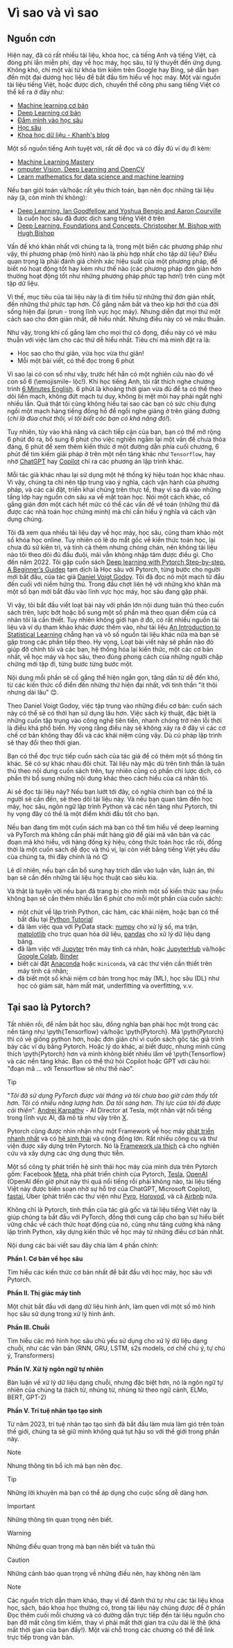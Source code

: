 # Vì sao và vì sao
## Nguồn cơn
Hiện nay, đã có rất nhiều tài liệu, khóa học, cả tiếng Anh và tiếng Việt, cả đóng phí lẫn miễn phí, dạy về học máy, học sâu, từ lý thuyết đến ứng dụng. Không khó, chỉ một vài từ khóa tìm kiếm trên Google hay Bing, sẽ dẫn bạn đến một đại dương học liệu để bắt đầu tìm hiểu về học máy.
Một vài nguồn tài liệu tiếng Việt, hoặc được dịch, chuyển thể công phu sang tiếng Việt có thể kể ra ở đây như:
* [Machine learning cơ bản](https://machinelearningcoban.com/)
* [Deep Learning cơ bản](https://nttuan8.com/)
* [Đắm mình vào học sâu](https://d2l.aivivn.com/)
* [Học sâu](https://dlbookvn.gitlab.io/)
* [Khoa học dữ liệu - Khanh's blog](https://phamdinhkhanh.github.io/content)

Một số nguồn tiếng Anh tuyệt vời, rất dễ đọc và có đầy đủ ví dụ đi kèm:
* [Machine Learning Mastery](https://machinelearningmastery.com/)
* [omputer Vision, Deep Learning and OpenCV](https://pyimagesearch.com/)
* [Learn mathematics for data science and machine learning](https://hadrienj.github.io/)

Nếu bạn giỏi toán và/hoặc rất yêu thích toán, bạn nên đọc những tài liệu này (à, còn mình thì không):
* [Deep Learning. Ian Goodfellow and Yoshua Bengio and Aaron Courville](https://www.deeplearningbook.org/) là cuốn học sâu đã được dịch sang tiếng Việt ở trên
* [Deep Learning. Foundations and Concepts. Christopher M. Bishop with Hugh Bishop](https://www.bishopbook.com/?fbclid=IwAR0y0v_loLNRonRCR1o6oDKKfy5bVmjKS9ocPpMr7AiZKWE2bywqhuSCVtg)

Vấn đề khó khăn nhất với chúng ta là, trong một biển các phương pháp như vậy, thì phương pháp (mô hình) nào là phù hợp nhất cho tập dữ liệu? Điều quan trọng là phải đánh giá chính xác hiệu suất của một phương pháp, để biết nó hoạt động tốt hay kém như thế nào (các phương pháp đơn giản hơn thường hoạt động tốt như những phương pháp phức tạp hơn!) trên cùng một tập dữ liệu.

Vì thế, mục tiêu của tài liệu này là đi tìm hiểu từ những thứ đơn giản nhất, đến những thứ phức tạp hơn. Cố gắng nắm bắt và theo kịp hơi thở của đời sống hiện đại (prun - trong lĩnh vực học máy). Nhưng diễn đạt mọi thứ một cách sao cho đơn giản nhất, dễ hiểu nhất.
Nhưng điều này có vẻ mâu thuẫn.

Như vậy, trong khi cố gắng làm cho mọi thứ cô đọng, điều này có vẻ mâu thuẫn với việc làm cho các thứ dễ hiểu nhất.
Tiêu chí mà mình đặt ra là:
* Học sao cho thư giãn, vừa học vừa thư giãn!
* Mỗi một bài viết, có thể đọc trong 6 phút

Vì sao lại có con số như vậy, trước hết hẳn có một nghiên cứu nào đó về con số 6 (\emojismile- lộc!). Khi học tiếng Anh, tôi rất thích nghe chương trình [6 Minutes English](https://www.bbc.co.uk/learningenglish/english/features/6-minute-english). 6 phút là khoảng thời gian vừa đủ để ta có thể theo dõi liền mạch, không đứt mạch tư duy, không bị mệt mỏi hay phải ngắt nghỉ nhiều lần. Quả thật tôi cũng không hiểu tại sao các bạn có sức chịu đựng ngồi một mạch hàng tiếng đồng hồ để ngồi nghe giảng ở trên giảng đường (*chỉ là đùa chút thôi, vì tôi biết các bạn có khả năng đó!*).

Tuy nhiên, tùy vào khả năng và cách tiếp cận của bạn, bạn có thể mở rộng 6 phút đó ra, bổ sung 6 phút cho việc nghiền ngẫm lại một vấn đề chưa thỏa đáng, 6 phút để xem thêm kiến thức ở một đường dẫn phía cuối chương, 6 phút để tìm kiếm giải pháp ở trên một nền tảng khác như `Tensorflow`, hay nhờ [ChatGPT](https://chat.openai.com/auth/login) hay [Copilot](https://copilot.microsoft.com/) chỉ ra các phương án lập trình khác.

Mỗi tác giả khác nhau lại sử dụng một hệ thống ký hiệu toán học khác nhau. Vì vậy, chúng ta chỉ nên tập trung vào ý nghĩa, cách vận hành của phương pháp, và các cài đặt, triển khai chúng trên thực tế, thay vì sa đà vào những tầng lớp hay nguồn cơn sâu xa về mặt toán học. Nói một cách khác, cố gắng giản đơn một cách hết mức có thể các vấn đề về toán (những thứ đã được các nhà toán học chứng minh) mà chỉ cần hiểu ý nghĩa và cách vận dụng chúng.

Tôi đã xem qua nhiều tài liệu dạy về học máy, học sâu, cũng tham khảo một số khóa học online. Tuy nhiên có lẽ do mất gốc về kiến thức toán học, lại chưa đủ sử kiên trì, và tính cả thèm nhưng chóng chán, nên không tài liệu nào tôi theo dõi đủ đầu đuôi, mãi vẫn không nhập tâm được điều gì. Cho đến năm 2022. Tôi gặp cuốn sách [Deep learning with Pytorch Step-by-step. A Beginner’s Guidep](https://leanpub.com/pytorch) tạm dịch là Học sâu với Pytorch, từng bước cho người mới bắt đầu, của tác giả [Daniel Voigt Godoy](https://www.linkedin.com/in/dvgodoy/). Tôi đã đọc nó một mạch từ đầu đến cuối với niềm hứng thú. Trong đầu chợt liên hệ với những khó khăn mà một số bạn mới bắt đầu vào lĩnh vực học máy, học sâu đang gặp phải.

 Vì vậy, tôi bắt đầu viết loạt bài này với phần lớn nội dung tuân thủ theo cuốn sách trên, lược bớt hoặc bổ sung một số phần mà theo quan điểm của cá nhân tôi là cần thiết. Tuy nhiên không giới hạn ở đó, có rất nhiều nguồn tài liệu và ví dụ tham khảo khác được thêm vào, như tài liệu [An Introduction to Statistical Learning](https://www.statlearning.com/) chẳng hạn và vô số nguồn tài liệu khác nữa mà bạn sẽ gặp trong các phần tiếp theo. Hy vọng, Loạt bài viết này sẽ phần nào đó giúp đỡ chính tôi và các bạn, hệ thống hóa lại kiến thức, một các cơ bản nhất, về học máy và học sâu, theo đúng phong cách của những người chập chững mới tập đi, từng bước từng bước một.

Nội dung mỗi phần sẽ cố gắng thể hiện ngắn gọn, tăng dần từ dễ đến khó, từ các kiến thức cổ điển đến những thứ hiện đại nhất, với tinh thần "ít thôi nhưng dài lâu" 😊.

Theo Daniel Voigt Godoy, việc tập trung vào những điều cơ bản: cuốn sách này có thể sẽ có thời hạn sử dụng lâu hơn. Việc sách kỹ thuật, đặc biệt là những cuốn tập trung vào công nghệ tiên tiến, nhanh chóng trở nên lỗi thời là điều khá phổ biến. Hy vọng rằng điều này sẽ không xảy ra ở đây vì các cơ chế cơ bản không thay đổi và các khái niệm cũng vậy. Dù cú pháp lập trình sẽ thay đổi theo thời gian.

Bạn có thể đọc trực tiếp cuốn sách của tác giả để có thêm một số thông tin khác. Sẽ có sự khác nhau đôi chút. Tài liệu này mặc dù trên tinh thần là tuân thủ theo nội dung cuốn sách trên, tuy nhiên cũng có phần chỉ lược dịch, có phần thì bổ sung những nội dung khác theo cách hiểu của cá nhân tôi.

Ai sẽ đọc tài liệu này? Nếu bạn lướt tới đây, có nghĩa chính bạn có thể là người sẽ cần đến, sẽ theo dõi tài liệu này. Và nếu bạn quan tâm đến học máy, học sâu, ngôn ngữ lập trình Python và các nền tảng như Pytorch, thì hy vọng đây có thể là một điểm khởi đầu tốt cho bạn.

Nếu bạn đang tìm một cuốn sách mà bạn có thể tìm hiểu về deep learning và PyTorch mà không cần phải mất hàng giờ để giải mã văn bản và các  đoạn mã khó hiểu, với hàng đống ký hiệu, công thức toán học rắc rối, đồng thời là một cuốn sách dễ đọc và thú vị, lại còn viết bằng tiếng Việt yêu dấu của chúng ta, thì đây chính là nó 😊

Lẽ dĩ nhiên, nếu bạn cần bổ sung hay trích dẫn vào luận văn, luận án, thì bạn sẽ cần đến những tài liệu học thuật cao siêu kia.

Và thật là tuyện vời nếu bạn đã trang bị cho mình một số kiến thức sau (nếu không bạn sẽ cần thêm nhiều lần 6 phút cho mỗi một phần của cuốn sách):
* một chút về lập trình Python, các hàm, các khái niệm, hoặc bạn có thể bắt đầu tại [Python Tutorial](https://docs.python.org/3/tutorial/)
* đã làm việc qua với PyData stack: [numpy](https://numpy.org/) cho xử lý số, ma trận, [matplotlib](https://matplotlib.org/) cho trực quan hóa dữ liệu, [pandas](https://pandas.pydata.org/) cho xử lý dữ liệu dạng bảng.
* đã làm việc với [Jupyter](https://jupyter.org/install) trên máy tính cá nhân, hoặc [JupyterHub](https://jupyter.org/hub) và/hoặc [Google Colab](https://colab.research.google.com/), [Binder](https://mybinder.org/)
* biết cài đặt [Anaconda](https://www.anaconda.com/) hoặc `miniconda`, và các thư viện cần thiết trên máy tính cá nhân;
 * đã biết một số khái niệm cơ bản trong học máy (ML), học sâu (DL) như học có giám sát, hàm mất mát, underfitting và overfitting, v.v.

## Tại sao là Pytorch?
Tất nhiên rồi, để nắm bắt học sâu, đồng nghĩa bạn phải học một trong các nền tảng như \pyth{Tensorflow} và/hoặc \pyth{Pytorch}. Mã \pyth{Pytorch} thì có vẻ giống python hơn, hoặc đơn giản chỉ vì cuốn sách gốc tác giả trình bày các ví dụ bằng Pytorch. Hoặc lý do khác, ai biết được, nhưng mình cũng thích \pyth{Pytorch} hơn và mình không biết nhiều lắm về \pyth{Tensorflow} và các nền tảng khác. Bạn có thể thử hỏi Copilot hoặc GPT với câu hỏi: "đoạn mã ... với Tensorflow sẽ như thế nào". 

> [!TIP]
> "*Tôi đã sử dụng PyTorch được vài tháng và tôi chưa bao giờ cảm thấy tốt hơn. Tôi có nhiều năng lượng hơn. Da tôi sáng hơn. Thị lực của tôi đã được cải thiện*". [Andrej Karpathy](https://karpathy.ai/) - AI Director at Tesla, một nhân vật nổi tiếng trong lĩnh vực AI, đã mô tả như vậy trên [X](https://twitter.com/karpathy/status/868178954032513024).

Pytorch cũng được nhìn nhận như một Framework về học máy [phát triển nhanh nhất](https://www.businessinsider.com/pytorch-facebook-tesla-uber-genentech-stanford-berkeley-2019-8) và có [hệ sinh thái](https://pytorch.org/ecosystem/) và cộng đồng lớn. Rất nhiều công cụ và thư viện được xây dựng trên Pytorch. Nó là [Framework ưa thích](https://thegradient.pub/state-of-ml-frameworks-2019-pytorch-dominates-research-tensorflow-dominates-industry/) cả cho nghiên cứu và xây dựng các ứng dụng thực tiễn.

Một số công ty phát triển hệ sinh thái học máy của mình dựa trên Pytorch gồm: Facebook [Meta](https://ai.meta.com/research/), nhà phát triển chính của Pytorch, [Tesla](https://www.youtube.com/watch?v=oBklltKXtDE), [OpenAI](https://openai.com/blog/openai-pytorch) (OpenAI đến giờ phút này thì quá nổi tiếng rồi phải không nào, tài liệu tiếng Việt này được biên soạn nhờ sự hỗ trợ của ChatGPT, Microsoft Copilot), [fastai](https://www.fast.ai/), Uber (phát triển các thư viện như [Pyro](http://pyro.ai/), [Horovod](https://github.com/horovod/horovod),  và cả [Airbnb](https://hub.packtpub.com/microsoft-airbnb-genentech-toyota-pytorch-to-build-deploy-production-ready-ai/) nữa.

Không chỉ là Pytorch, tinh thần của tác giả gốc và tài liệu tiếng Việt này là giúp chúng ta bắt đầu với PyTorch, đồng thời cung cấp cho bạn sự hiểu biết vững chắc về cách thức hoạt động của nó, cũng như tăng cường khả năng lập trình Python, xây dựng kiến thức về học máy từ những điều cơ bản nhất.

Nội dung các bài viết sau đây chia làm 4 phần chính:

**Phần I. Cơ bản về học sâu**

Tìm hiểu các kiến thức cơ bản nhất để bắt đầu với học máy, học sâu với Pytorch. 

**Phần II. Thị giác máy tính**

Một chút bắt đầu với dạng dữ liệu hình ảnh, làm quen với một số mô hình học sâu sử dụng trong xử lý hình ảnh.

**Phần III. Chuỗi**

Tìm hiểu các mô hình học sâu chủ yếu sử dụng cho xử lý dữ liệu dạng chuỗi, như các văn bản (RNN, GRU, LSTM, s2s models, cơ chế chú ý, tự chú ý, Transformers)

**Phần IV. Xử lý ngôn ngữ tự nhiên**

Bàn luận về xử lý dữ liệu dạng chuỗi, nhưng đặc biệt hơn, nó là ngôn ngữ tự nhiên của chúng ta (tách từ, nhúng từ, nhúng từ theo ngữ cảnh, ELMo, BERT, GPT-2)


**Phần V. Trí tuệ nhân tạo tạo sinh**

Từ năm 2023, trí tuệ nhân tạo tạo sinh đã bắt đầu làm mưa làm gió trên toàn thế giới, chúng ta sẽ giữ mình không quá tụt hậu so với thế giới trong phần này.

> [!NOTE]
> Nhưng thông tin bổ ích mà bạn nên đọc.

> [!TIP]
> Những lời khuyên mà bạn có thể áp dụng cho cuộc sống dễ dàng hơn.

> [!IMPORTANT]
> Những thông tin quan trọng nên biết.

> [!WARNING]
> Những điều quan trọng mà bạn nên biết và tuân thủ

> [!CAUTION]
> Những cảnh báo quan trọng về những điều nên, hay không nên làm

> [!NOTE]
> Các nguồn trích dẫn tham khảo, thay vì để đánh thứ tự như các tài liệu khoa học, sách, báo khoa học thường có, trong tài liệu này chúng được để ở phần Đọc thêm cuối mỗi chương và có đường dẫn trực tiếp đến tài liệu nguồn cho bạn đỡ mất công tìm kiếm, thay vì phải mất thời gian tra cứu dài lê thê (khá mất thời gian của bạn đấy!).
Một vài chỗ trong các chương có thể để link trực tiếp trong văn bản.
